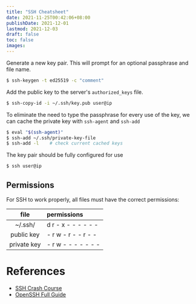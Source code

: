 ```yaml
---
title: "SSH Cheatsheet"
date: 2021-11-25T00:42:06+08:00
publishDate: 2021-12-01
lastmod: 2021-12-03
draft: false
toc: false
images:
---
```


Generate a new key pair. This will prompt for an optional passphrase and file
name.
```bash
$ ssh-keygen -t ed25519 -c "comment"
```
Add the public key to the server's `authorized_keys` file.
```bash
$ ssh-copy-id -i ~/.ssh/key.pub user@ip
```
To eliminate the need to type the passphrase for every use of the key, we can
cache the private key with `ssh-agent` and `ssh-add`
```bash
$ eval "$(ssh-agent)"
$ ssh-add ~/.ssh/private-key-file
$ ssh-add -l	# check current cached keys
```
The key pair should be fully configured for use
```bash
$ ssh user@ip
```

## Permissions

For SSH to work properly, all files must have the correct permissions:

| file		  | permissions			|
| :---------: | :------------------ |
| ~/.ssh/	  | d r - x - - - - - - |
| public key  | - r w - r - - r - - |
| private key | - r w - - - - - - - |

# References
- [SSH Crash Course](https://www.youtube.com/watch?v=hQWRp-FdTpc)
- [OpenSSH Full Guide](https://www.youtube.com/watch?v=YS5Zh7KExvE)
